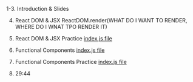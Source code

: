 1-3. Introduction & Slides

4. React DOM & JSX
   ReactDOM.render(WHAT DO I WANT TO RENDER, WHERE DO I WNAT TPO RENDER IT)

5. React DOM & JSX Practice
   [index.js file](src/index.js)

6. Functional Components
   [index.js file](src/index.js)

7. Functional Components Practice
   [index.js file](src/index.js)

8. 29:44
